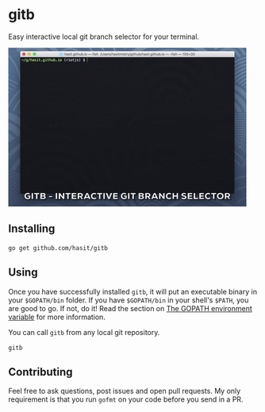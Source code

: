 # gitb
Easy interactive local git branch selector for your terminal.

![gitb](./assets/gitb.gif)

## Installing

```
go get github.com/hasit/gitb
```

## Using

Once you have successfully installed `gitb`, it will put an executable binary in your `$GOPATH/bin` folder. If you have `$GOPATH/bin` in your shell's `$PATH`, you are good to go. If not, do it! Read the section on [The GOPATH environment variable](https://golang.org/doc/code.html#GOPATH) for more information. 

You can call `gitb` from any local git repository. 

```
gitb
```

## Contributing

Feel free to ask questions, post issues and open pull requests. My only requirement is that you run `gofmt` on your code before you send in a PR.